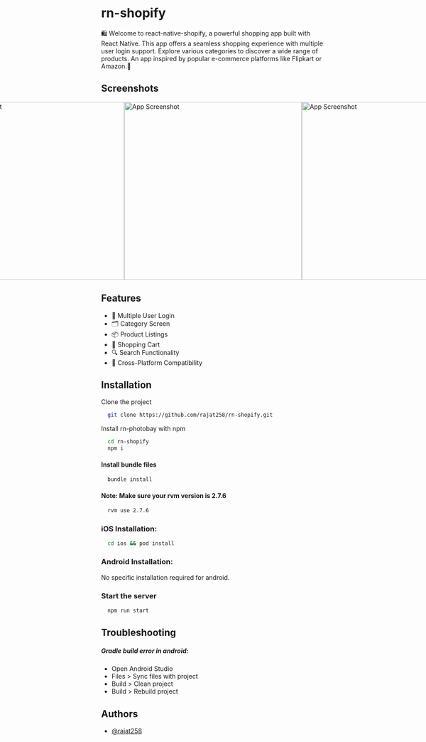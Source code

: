 # rn-shopify

🛍️ Welcome to react-native-shopify, a powerful shopping app built with React Native. This app offers a seamless shopping experience with multiple user login support. Explore various categories to discover a wide range of products. An app inspired by popular e-commerce platforms like Flipkart or Amazon.🚀


## Screenshots

<div style="display: flex; justify-content: center;">
  <img src="./assets/github/screenshot1.png" alt="App Screenshot" 
        style="display: block;
        height: 400px;
        width: '50%';
        margin: auto;"/>
    <img src="./assets/github/screenshot1.png" alt="App Screenshot" 
        style="display: block;
        height: 400px;
        width: '50%';
        margin: auto;"/>    
    <img src="./assets/github/screenshot2.png" alt="App Screenshot" 
        style="display: block;
        height: 400px;
        width: '50%';
        margin: auto;"/>
</div>


## Features

- 🔐 Multiple User Login
- 🗂️ Category Screen
- 📦 Product Listings
- 🛒 Shopping Cart
- 🔍 Search Functionality
- 📱 Cross-Platform Compatibility


## Installation

Clone the project

```bash
  git clone https://github.com/rajat258/rn-shopify.git
```

Install rn-photobay with npm

```bash
  cd rn-shopify
  npm i
```

#### Install bundle files

```bash
  bundle install
```

#### Note: Make sure your rvm version is 2.7.6

```bash
  rvm use 2.7.6
```

### iOS Installation:

```bash
  cd ios && pod install
```

### Android Installation:

No specific installation required for android.

### Start the server

```bash
  npm run start
```
## Troubleshooting

##### Gradle build error in android:
- Open Android Studio
- Files > Sync files with project
- Build > Clean project
- Build > Rebuild project


## Authors

- [@rajat258](https://github.com/rajat258)

